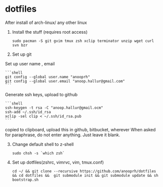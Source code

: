 dotfiles
========

After install of arch-linux/ any other linux

1. Install the stuff (requires root access)

	```shell
	sudo pacman -S git gvim tmux zsh xclip terminator unzip wget curl svn bzr    
	```
2. Set up git

Set up user name , email

	```shell
	git config --global user.name "anooprh"
	git config --global user.email "anoop.hallur@gmail.com"
	```

Generate ssh keys, upload to github

	```shell
	ssh-keygen -t rsa -C "anoop.hallur@gmail.ocm"
	ssh-add ~/.ssh/id_rsa
	xclip -sel clip < ~/.ssh/id_rsa.pub  
	```

copied to clipboard,  upload this in github, bitbucket, wherever
When asked for paraphrase, do not enter anything. Just leave it blank.

3. Change default shell to z-shell

	```shell
	sudo chsh -s `which zsh`
	```

4. Set up dotfiles(zshrc, vimrvc, vim, tmux.conf)

	```shell
	cd ~/ && git clone --recursive https://github.com/anooprh/dotfiles && cd dotfiles &&  git submodule init && git submodule update && sh bootstrap.sh
	```

